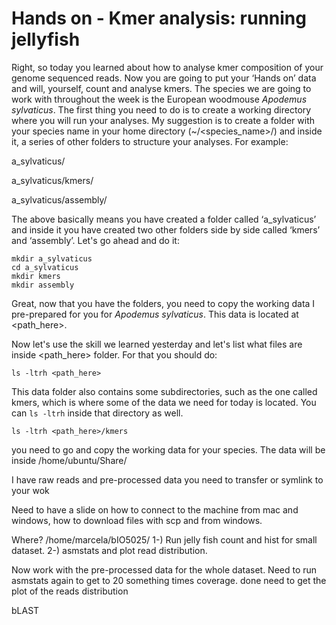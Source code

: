 # Hands on - Kmer analysis: running jellyfish

Right, so today you learned about how to analyse kmer composition of your genome sequenced reads. Now you are going to put your ‘Hands on’ data and will, yourself, count and analyse kmers. 
The species we are going to work with throughout the week is the European woodmouse *Apodemus sylvaticus*. The first thing you need to do is to create a working directory where you will run your analyses. My suggestion is to create a folder with your species name in your home directory (~/<species_name>/) and inside it, a series of other folders to structure your analyses. For example:

a_sylvaticus/  

a_sylvaticus/kmers/

a_sylvaticus/assembly/

The above basically means you have created a folder called ‘a_sylvaticus’ and inside it you have created two other folders side by side called ‘kmers’ and ‘assembly’. Let's go ahead and do it:

```
mkdir a_sylvaticus
cd a_sylvaticus
mkdir kmers
mkdir assembly
```

Great, now that you have the folders, you need to copy the working data I pre-prepared for you for *Apodemus sylvaticus*. This data is located at <path_here>.

Now let's use the skill we learned yesterday and let's list what files are inside <path_here> folder. For that you should do:

```
ls -ltrh <path_here> 
```





This data folder also contains some subdirectories, such as the one called kmers, which is where some of the data we need for today is located. You can ```ls -ltrh``` inside that directory as well.

```
ls -ltrh <path_here>/kmers
```




you need to go and copy the working data for your species. The data will be inside /home/ubuntu/Share/



I have raw reads and pre-processed data you need to transfer or symlink to your wok


Need to have a slide on 
how to connect to the machine from mac and windows, 
how to download files with scp and from windows.

















Where? /home/marcela/bIO5025/
1-) Run jelly fish count and hist for small dataset.
2-) asmstats and plot read distribution.

Now work with the pre-processed data for the whole dataset.
Need to run asmstats again to get to 20 something times coverage. done
need to get the plot of the reads distribution

bLAST




